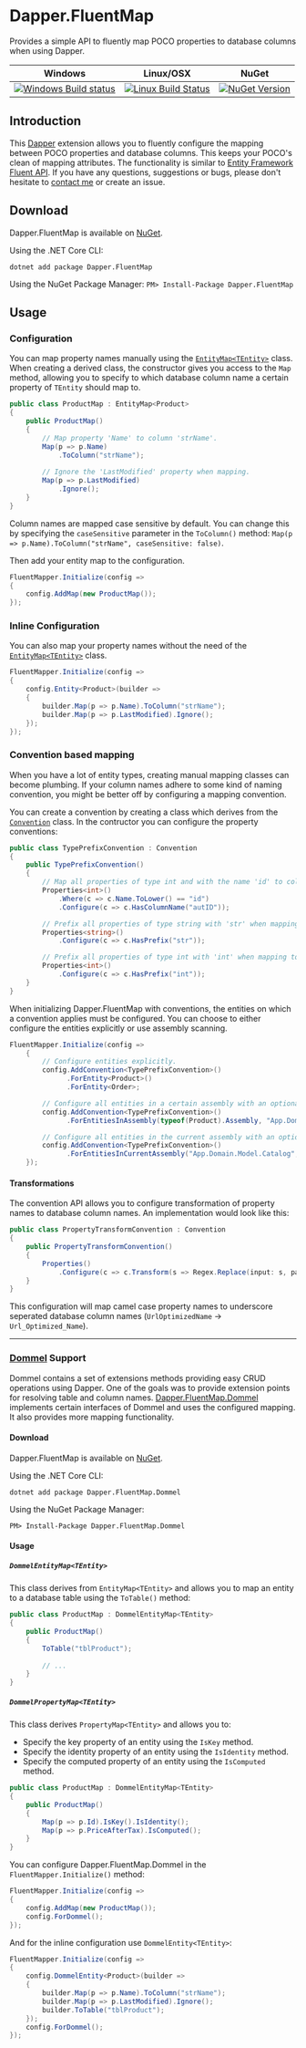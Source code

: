 # Dapper.FluentMap 
Provides a simple API to fluently map POCO properties to database columns when using Dapper. 

| Windows | Linux/OSX | NuGet |
| --- | --- | --- |
| [![Windows Build status](https://ci.appveyor.com/api/projects/status/x6grw3cjuyud9c76?svg=true)](https://ci.appveyor.com/project/henkmollema/dapper-fluentmap) | [![Linux Build Status](https://travis-ci.org/henkmollema/Dapper-FluentMap.svg?branch=master)](https://travis-ci.org/henkmollema/Dapper-FluentMap) | [![NuGet Version](http://img.shields.io/nuget/v/Dapper.FluentMap.svg)](https://www.nuget.org/packages/Dapper.FluentMap/ "NuGet version") |

## Introduction

This [Dapper](https://github.com/StackExchange/dapper-dot-net) extension allows you to fluently configure the mapping between POCO properties and database columns. This keeps your POCO's clean of mapping attributes. The functionality is similar to [Entity Framework Fluent API](http://msdn.microsoft.com/nl-nl/data/jj591617.aspx). If you have any questions, suggestions or bugs, please don't hesitate to [contact me](mailto:henkmollema@gmail.com) or create an issue.

## Download
Dapper.FluentMap is available on [NuGet](https://www.nuget.org/packages/Dapper.FluentMap).

Using the .NET Core CLI:

`dotnet add package Dapper.FluentMap`

Using the NuGet Package Manager:
`PM> Install-Package Dapper.FluentMap`

## Usage
### Configuration
You can map property names manually using the [`EntityMap<TEntity>`](https://github.com/henkmollema/Dapper-FluentMap/blob/master/src/Dapper.FluentMap/Mapping/EntityMap.cs) class. When creating a derived class, the constructor gives you access to the `Map` method, allowing you to specify to which database column name a certain property of `TEntity` should map to.
```csharp
public class ProductMap : EntityMap<Product>
{
    public ProductMap()
    {
        // Map property 'Name' to column 'strName'.
        Map(p => p.Name)
            .ToColumn("strName");
            
        // Ignore the 'LastModified' property when mapping.
        Map(p => p.LastModified)
            .Ignore();
    }
}
```

Column names are mapped case sensitive by default. You can change this by specifying the `caseSensitive` parameter in the `ToColumn()` method: `Map(p => p.Name).ToColumn("strName", caseSensitive: false)`.

Then add your entity map to the configuration.
```csharp
FluentMapper.Initialize(config =>
{
	config.AddMap(new ProductMap());
});
```

### Inline Configuration
You can also map your property names without the need of the [`EntityMap<TEntity>`](https://github.com/henkmollema/Dapper-FluentMap/blob/master/src/Dapper.FluentMap/Mapping/EntityMap.cs) class.
```csharp
FluentMapper.Initialize(config =>
{
	config.Entity<Product>(builder =>
    {
        builder.Map(p => p.Name).ToColumn("strName");
        builder.Map(p => p.LastModified).Ignore();
    });
});
```

### Convention based mapping
When you have a lot of entity types, creating manual mapping classes can become plumbing. If your column names adhere to some kind of naming convention, you might be better off by configuring a mapping convention.

You can create a convention by creating a class which derives from the [`Convention`](https://github.com/henkmollema/Dapper-FluentMap/blob/master/src/Dapper.FluentMap/Conventions/Convention.cs) class. In the contructor you can configure the property conventions:
```csharp
public class TypePrefixConvention : Convention
{
    public TypePrefixConvention()
    {
        // Map all properties of type int and with the name 'id' to column 'autID'.
        Properties<int>()
            .Where(c => c.Name.ToLower() == "id")
            .Configure(c => c.HasColumnName("autID"));

        // Prefix all properties of type string with 'str' when mapping to column names.
        Properties<string>()
            .Configure(c => c.HasPrefix("str"));

        // Prefix all properties of type int with 'int' when mapping to column names.
        Properties<int>()
            .Configure(c => c.HasPrefix("int"));
    }
}
```

When initializing Dapper.FluentMap with conventions, the entities on which a convention applies must be configured. You can choose to either configure the entities explicitly or use assembly scanning.

```csharp
FluentMapper.Initialize(config =>
    {
        // Configure entities explicitly.
        config.AddConvention<TypePrefixConvention>()
              .ForEntity<Product>()
              .ForEntity<Order>;

        // Configure all entities in a certain assembly with an optional namespaces filter.
        config.AddConvention<TypePrefixConvention>()
              .ForEntitiesInAssembly(typeof(Product).Assembly, "App.Domain.Model");

        // Configure all entities in the current assembly with an optional namespaces filter.
        config.AddConvention<TypePrefixConvention>()
              .ForEntitiesInCurrentAssembly("App.Domain.Model.Catalog", "App.Domain.Model.Order");
    });
```

#### Transformations
The convention API allows you to configure transformation of property names to database column names. An implementation would look like this:
```csharp
public class PropertyTransformConvention : Convention
{
    public PropertyTransformConvention()
    {
        Properties()
            .Configure(c => c.Transform(s => Regex.Replace(input: s, pattern: "([A-Z])([A-Z][a-z])|([a-z0-9])([A-Z])", replacement: "$1$3_$2$4")));
    }
}
```

This configuration will map camel case property names to underscore seperated database column names (`UrlOptimizedName` -> `Url_Optimized_Name`).

<hr>

### [Dommel](https://github.com/henkmollema/Dommel) Support
Dommel contains a set of extensions methods providing easy CRUD operations using Dapper. One of the goals was to provide extension points for resolving table and column names. [Dapper.FluentMap.Dommel](https://github.com/henkmollema/Dapper-FluentMap/tree/master/src/Dapper.FluentMap.Dommel) implements certain interfaces of Dommel and uses the configured mapping. It also provides more mapping functionality.

#### Download
Dapper.FluentMap is available on [NuGet](https://www.nuget.org/packages/Dapper.FluentMap.Dommel).

Using the .NET Core CLI:

`dotnet add package Dapper.FluentMap.Dommel`

Using the NuGet Package Manager:

`PM> Install-Package Dapper.FluentMap.Dommel`

#### Usage
##### `DommelEntityMap<TEntity>`
This class derives from `EntityMap<TEntity>` and allows you to map an entity to a database table using the `ToTable()` method:

```csharp
public class ProductMap : DommelEntityMap<TEntity>
{
    public ProductMap()
    {
        ToTable("tblProduct");
        
        // ...
    }
}
```

##### `DommelPropertyMap<TEntity>`
This class derives `PropertyMap<TEntity>` and allows you to:
* Specify the key property of an entity using the `IsKey` method.
* Specify the identity property of an entity using the `IsIdentity` method.
* Specify the computed property of an entity using the `IsComputed` method.

```csharp
public class ProductMap : DommelEntityMap<TEntity>
{
    public ProductMap()
    {
        Map(p => p.Id).IsKey().IsIdentity();
        Map(p => p.PriceAfterTax).IsComputed();
    }
}
```

You can configure Dapper.FluentMap.Dommel in the `FluentMapper.Initialize()` method:

```csharp
FluentMapper.Initialize(config =>
{
    config.AddMap(new ProductMap());
    config.ForDommel();
});
```

And for the inline configuration use `DommelEntity<TEntity>`:
```csharp
FluentMapper.Initialize(config =>
{
	config.DommelEntity<Product>(builder =>
    {
        builder.Map(p => p.Name).ToColumn("strName");
        builder.Map(p => p.LastModified).Ignore();
        builder.ToTable("tblProduct");
    });
    config.ForDommel();
});
```
